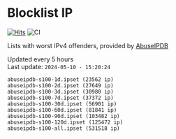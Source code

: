 # Blocklist IP

[![Hits](https://hits.seeyoufarm.com/api/count/incr/badge.svg?url=https%3A%2F%2Fgithub.com%2Fborestad%2Fblocklist-ip%2F&count_bg=%2379C83D&title_bg=%23555555&icon=&icon_color=%23E7E7E7&title=hits&edge_flat=false)](https://hits.seeyoufarm.com)  ![CI](https://img.shields.io/github/workflow/status/borestad/blocklist-ip/CI?style=flat-square)

Lists with worst IPv4 offenders, provided by [AbuseIPDB](https://www.abuseipdb.com/)

<!-- FOOTER-PLACEHOLDER -->
Updated every 5 hours<br>
Last update: `2024-05-10 - 15:20:24`
```
abuseipdb-s100-1d.ipset (23562 ip)
abuseipdb-s100-2d.ipset (27649 ip)
abuseipdb-s100-3d.ipset (30980 ip)
abuseipdb-s100-7d.ipset (37372 ip)
abuseipdb-s100-30d.ipset (56901 ip)
abuseipdb-s100-60d.ipset (81841 ip)
abuseipdb-s100-90d.ipset (103482 ip)
abuseipdb-s100-120d.ipset (125472 ip)
abuseipdb-s100-all.ipset (531518 ip)
```
